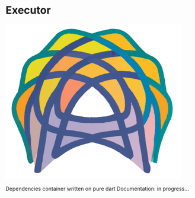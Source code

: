 # Executor
![GitHub Logo](logo.png)

Dependencies container written on pure dart
Documentation: in progress...

